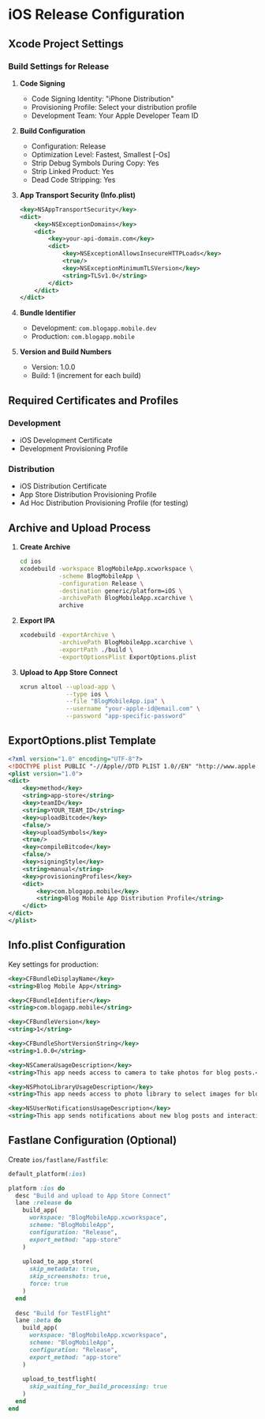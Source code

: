 # iOS Release Configuration

## Xcode Project Settings

### Build Settings for Release

1. **Code Signing**
   - Code Signing Identity: "iPhone Distribution"
   - Provisioning Profile: Select your distribution profile
   - Development Team: Your Apple Developer Team ID

2. **Build Configuration**
   - Configuration: Release
   - Optimization Level: Fastest, Smallest [-Os]
   - Strip Debug Symbols During Copy: Yes
   - Strip Linked Product: Yes
   - Dead Code Stripping: Yes

3. **App Transport Security (Info.plist)**
   ```xml
   <key>NSAppTransportSecurity</key>
   <dict>
       <key>NSExceptionDomains</key>
       <dict>
           <key>your-api-domain.com</key>
           <dict>
               <key>NSExceptionAllowsInsecureHTTPLoads</key>
               <true/>
               <key>NSExceptionMinimumTLSVersion</key>
               <string>TLSv1.0</string>
           </dict>
       </dict>
   </dict>
   ```

4. **Bundle Identifier**
   - Development: `com.blogapp.mobile.dev`
   - Production: `com.blogapp.mobile`

5. **Version and Build Numbers**
   - Version: 1.0.0
   - Build: 1 (increment for each build)

## Required Certificates and Profiles

### Development
- iOS Development Certificate
- Development Provisioning Profile

### Distribution
- iOS Distribution Certificate
- App Store Distribution Provisioning Profile
- Ad Hoc Distribution Provisioning Profile (for testing)

## Archive and Upload Process

1. **Create Archive**
   ```bash
   cd ios
   xcodebuild -workspace BlogMobileApp.xcworkspace \
              -scheme BlogMobileApp \
              -configuration Release \
              -destination generic/platform=iOS \
              -archivePath BlogMobileApp.xcarchive \
              archive
   ```

2. **Export IPA**
   ```bash
   xcodebuild -exportArchive \
              -archivePath BlogMobileApp.xcarchive \
              -exportPath ./build \
              -exportOptionsPlist ExportOptions.plist
   ```

3. **Upload to App Store Connect**
   ```bash
   xcrun altool --upload-app \
                --type ios \
                --file "BlogMobileApp.ipa" \
                --username "your-apple-id@email.com" \
                --password "app-specific-password"
   ```

## ExportOptions.plist Template

```xml
<?xml version="1.0" encoding="UTF-8"?>
<!DOCTYPE plist PUBLIC "-//Apple//DTD PLIST 1.0//EN" "http://www.apple.com/DTDs/PropertyList-1.0.dtd">
<plist version="1.0">
<dict>
    <key>method</key>
    <string>app-store</string>
    <key>teamID</key>
    <string>YOUR_TEAM_ID</string>
    <key>uploadBitcode</key>
    <false/>
    <key>uploadSymbols</key>
    <true/>
    <key>compileBitcode</key>
    <false/>
    <key>signingStyle</key>
    <string>manual</string>
    <key>provisioningProfiles</key>
    <dict>
        <key>com.blogapp.mobile</key>
        <string>Blog Mobile App Distribution Profile</string>
    </dict>
</dict>
</plist>
```

## Info.plist Configuration

Key settings for production:

```xml
<key>CFBundleDisplayName</key>
<string>Blog Mobile App</string>

<key>CFBundleIdentifier</key>
<string>com.blogapp.mobile</string>

<key>CFBundleVersion</key>
<string>1</string>

<key>CFBundleShortVersionString</key>
<string>1.0.0</string>

<key>NSCameraUsageDescription</key>
<string>This app needs access to camera to take photos for blog posts.</string>

<key>NSPhotoLibraryUsageDescription</key>
<string>This app needs access to photo library to select images for blog posts.</string>

<key>NSUserNotificationsUsageDescription</key>
<string>This app sends notifications about new blog posts and interactions.</string>
```

## Fastlane Configuration (Optional)

Create `ios/fastlane/Fastfile`:

```ruby
default_platform(:ios)

platform :ios do
  desc "Build and upload to App Store Connect"
  lane :release do
    build_app(
      workspace: "BlogMobileApp.xcworkspace",
      scheme: "BlogMobileApp",
      configuration: "Release",
      export_method: "app-store"
    )
    
    upload_to_app_store(
      skip_metadata: true,
      skip_screenshots: true,
      force: true
    )
  end
  
  desc "Build for TestFlight"
  lane :beta do
    build_app(
      workspace: "BlogMobileApp.xcworkspace",
      scheme: "BlogMobileApp",
      configuration: "Release",
      export_method: "app-store"
    )
    
    upload_to_testflight(
      skip_waiting_for_build_processing: true
    )
  end
end
```